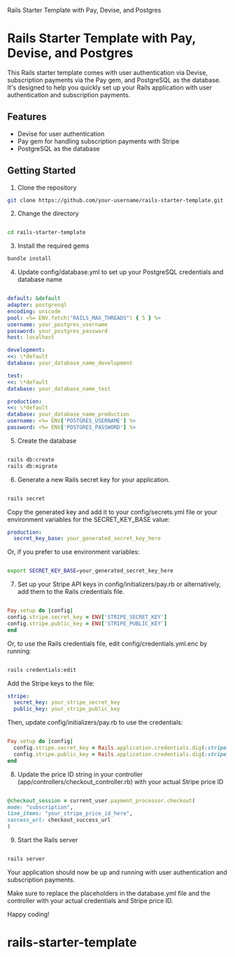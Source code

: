 Rails Starter Template with Pay, Devise, and Postgres

# Rails Starter Template with Pay, Devise, and Postgres

This Rails starter template comes with user authentication via Devise, subscription payments via the Pay gem, and PostgreSQL as the database. It's designed to help you quickly set up your Rails application with user authentication and subscription payments.

## Features

- Devise for user authentication
- Pay gem for handling subscription payments with Stripe
- PostgreSQL as the database

## Getting Started

1. Clone the repository

```bash
git clone https://github.com/your-username/rails-starter-template.git
```

2. Change the directory

```bash

cd rails-starter-template
```

3.  Install the required gems

```bash
bundle install
```

4. Update config/database.yml to set up your PostgreSQL credentials and database name

```yaml

default: &default
adapter: postgresql
encoding: unicode
pool: <%= ENV.fetch("RAILS_MAX_THREADS") { 5 } %>
username: your_postgres_username
password: your_postgres_password
host: localhost

development:
<<: \*default
database: your_database_name_development

test:
<<: \*default
database: your_database_name_test

production:
<<: \*default
database: your_database_name_production
username: <%= ENV['POSTGRES_USERNAME'] %>
password: <%= ENV['POSTGRES_PASSWORD'] %>
```

5. Create the database

```bash

rails db:create
rails db:migrate
```

6. Generate a new Rails secret key for your application.

```bash

rails secret
```

Copy the generated key and add it to your config/secrets.yml file or your environment variables for the SECRET_KEY_BASE value:

```yaml
production:
  secret_key_base: your_generated_secret_key_here
```

Or, if you prefer to use environment variables:

```bash

export SECRET_KEY_BASE=your_generated_secret_key_here
```

7. Set up your Stripe API keys in config/initializers/pay.rb or alternatively, add them to the Rails credentials file.

```ruby

Pay.setup do |config|
config.stripe.secret_key = ENV['STRIPE_SECRET_KEY']
config.stripe.public_key = ENV['STRIPE_PUBLIC_KEY']
end
```

Or, to use the Rails credentials file, edit config/credentials.yml.enc by running:

```bash

rails credentials:edit
```

Add the Stripe keys to the file:

```yaml
stripe:
  secret_key: your_stripe_secret_key
  public_key: your_stripe_public_key
```

Then, update config/initializers/pay.rb to use the credentials:

```ruby

Pay.setup do |config|
  config.stripe.secret_key = Rails.application.credentials.dig(:stripe, :secret_key)
  config.stripe.public_key = Rails.application.credentials.dig(:stripe, :public_key)
end
```

8. Update the price ID string in your controller (app/controllers/checkout_controller.rb) with your actual Stripe price ID

```ruby

@checkout_session = current_user.payment_processor.checkout(
mode: "subscription",
line_items: "your_stripe_price_id_here",
success_url: checkout_success_url
)
```

9. Start the Rails server

```bash

rails server
```

Your application should now be up and running with user authentication and subscription payments.

Make sure to replace the placeholders in the database.yml file and the controller with your actual credentials and Stripe price ID.

Happy coding!
# rails-starter-template
